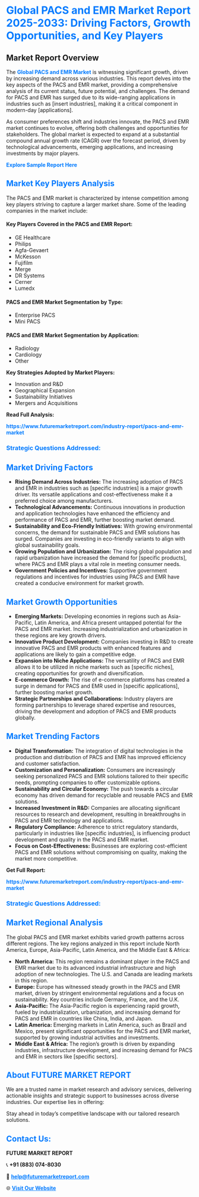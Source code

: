 <h1 style="color: #007BFF;">Global PACS and EMR Market Report 2025-2033: Driving Factors, Growth Opportunities, and Key Players</h1>

<section id="overview">
<h2>Market Report Overview</h2>
<p>The <a href="https://www.futuremarketreport.com/industry-report/pacs-and-emr-market" style="color: #007BFF; text-decoration: none;"><strong>Global PACS and EMR Market</strong></a> is witnessing significant growth, driven by increasing demand across various industries. This report delves into the key aspects of the PACS and EMR market, providing a comprehensive analysis of its current status, future potential, and challenges. The demand for PACS and EMR has surged due to its wide-ranging applications in industries such as [insert industries], making it a critical component in modern-day [applications].</p>
<p>As consumer preferences shift and industries innovate, the PACS and EMR market continues to evolve, offering both challenges and opportunities for stakeholders. The global market is expected to expand at a substantial compound annual growth rate (CAGR) over the forecast period, driven by technological advancements, emerging applications, and increasing investments by major players.</p>
</section>

<section id="overview">
<p><a href="https://www.futuremarketreport.com/request-sample/reportId=106271" style="color: #007BFF; text-decoration: none;"><strong>Explore Sample Report Here</strong></a></p>
</section>

<section id="key-players">
<h2 style="color: #007BFF;">Market Key Players Analysis</h2>
<p>The PACS and EMR market is characterized by intense competition among key players striving to capture a larger market share. Some of the leading companies in the market include:</p>
<h4>Key Players Covered in the PACS and EMR Report:</h4>
<ul><li>GE Healthcare</li><li>Philips</li><li>Agfa-Gevaert</li><li>McKesson</li><li>Fujifilm</li><li>Merge</li><li>DR Systems</li><li>Cerner</li><li>Lumedx</li></ul>
<h4>PACS and EMR Market Segmentation by Type:</h4>
<ul><li>Enterprise PACS</li><li>Mini PACS</li></ul>

<h4>PACS and EMR Market Segmentation by Application:</h4>
<ul><li>Radiology</li><li>Cardiology</li><li>Other</li></ul>
<p><strong>Key Strategies Adopted by Market Players:</strong></p>
<ul>
<li>Innovation and R&D</li>
<li>Geographical Expansion</li>
<li>Sustainability Initiatives</li>
<li>Mergers and Acquisitions</li>
</ul>
</section>

<section>
<p><strong>Read Full Analysis: </strong></p><a href="https://www.futuremarketreport.com/industry-report/pacs-and-emr-market" style="color: #007BFF; text-decoration: none;"><strong>https://www.futuremarketreport.com/industry-report/pacs-and-emr-market</strong></a>
<h3 style="color: #007BFF;">Strategic Questions Addressed:</h3>
</section>

<section id="driving-factors">
<h2 style="color: #007BFF;">Market Driving Factors</h2>
<ul>
<li><strong>Rising Demand Across Industries:</strong> The increasing adoption of PACS and EMR in industries such as [specific industries] is a major growth driver. Its versatile applications and cost-effectiveness make it a preferred choice among manufacturers.</li>
<li><strong>Technological Advancements:</strong> Continuous innovations in production and application technologies have enhanced the efficiency and performance of PACS and EMR, further boosting market demand.</li>
<li><strong>Sustainability and Eco-Friendly Initiatives:</strong> With growing environmental concerns, the demand for sustainable PACS and EMR solutions has surged. Companies are investing in eco-friendly variants to align with global sustainability goals.</li>
<li><strong>Growing Population and Urbanization:</strong> The rising global population and rapid urbanization have increased the demand for [specific products], where PACS and EMR plays a vital role in meeting consumer needs.</li>
<li><strong>Government Policies and Incentives:</strong> Supportive government regulations and incentives for industries using PACS and EMR have created a conducive environment for market growth.</li>
</ul>
</section>

<section id="growth-opportunities">
<h2 style="color: #007BFF;">Market Growth Opportunities</h2>
<ul>
<li><strong>Emerging Markets:</strong> Developing economies in regions such as Asia-Pacific, Latin America, and Africa present untapped potential for the PACS and EMR market. Increasing industrialization and urbanization in these regions are key growth drivers.</li>
<li><strong>Innovative Product Development:</strong> Companies investing in R&D to create innovative PACS and EMR products with enhanced features and applications are likely to gain a competitive edge.</li>
<li><strong>Expansion into Niche Applications:</strong> The versatility of PACS and EMR allows it to be utilized in niche markets such as [specific niches], creating opportunities for growth and diversification.</li>
<li><strong>E-commerce Growth:</strong> The rise of e-commerce platforms has created a surge in demand for PACS and EMR used in [specific applications], further boosting market growth.</li>
<li><strong>Strategic Partnerships and Collaborations:</strong> Industry players are forming partnerships to leverage shared expertise and resources, driving the development and adoption of PACS and EMR products globally.</li>
</ul>
</section>

<section id="trending-factors">
<h2 style="color: #007BFF;">Market Trending Factors</h2>
<ul>
<li><strong>Digital Transformation:</strong> The integration of digital technologies in the production and distribution of PACS and EMR has improved efficiency and customer satisfaction.</li>
<li><strong>Customization and Personalization:</strong> Consumers are increasingly seeking personalized PACS and EMR solutions tailored to their specific needs, prompting companies to offer customizable options.</li>
<li><strong>Sustainability and Circular Economy:</strong> The push towards a circular economy has driven demand for recyclable and reusable PACS and EMR solutions.</li>
<li><strong>Increased Investment in R&D:</strong> Companies are allocating significant resources to research and development, resulting in breakthroughs in PACS and EMR technology and applications.</li>
<li><strong>Regulatory Compliance:</strong> Adherence to strict regulatory standards, particularly in industries like [specific industries], is influencing product development and quality in the PACS and EMR market.</li>
<li><strong>Focus on Cost-Effectiveness:</strong> Businesses are exploring cost-efficient PACS and EMR solutions without compromising on quality, making the market more competitive.</li>
</ul>
</section>

<section>
<p><strong>Get Full Report: </strong></p><a href="https://www.futuremarketreport.com/industry-report/pacs-and-emr-market" style="color: #007BFF; text-decoration: none;"><strong>https://www.futuremarketreport.com/industry-report/pacs-and-emr-market</strong></a>
<h3 style="color: #007BFF;">Strategic Questions Addressed:</h3>
</section>


<section id="regional-analysis">
<h2 style="color: #007BFF;">Market Regional Analysis</h2>
<p>The global PACS and EMR market exhibits varied growth patterns across different regions. The key regions analyzed in this report include North America, Europe, Asia-Pacific, Latin America, and the Middle East & Africa:</p>
<ul>
<li><strong>North America:</strong> This region remains a dominant player in the PACS and EMR market due to its advanced industrial infrastructure and high adoption of new technologies. The U.S. and Canada are leading markets in this region.</li>
<li><strong>Europe:</strong> Europe has witnessed steady growth in the PACS and EMR market, driven by stringent environmental regulations and a focus on sustainability. Key countries include Germany, France, and the U.K.</li>
<li><strong>Asia-Pacific:</strong> The Asia-Pacific region is experiencing rapid growth, fueled by industrialization, urbanization, and increasing demand for PACS and EMR in countries like China, India, and Japan.</li>
<li><strong>Latin America:</strong> Emerging markets in Latin America, such as Brazil and Mexico, present significant opportunities for the PACS and EMR market, supported by growing industrial activities and investments.</li>
<li><strong>Middle East & Africa:</strong> The region’s growth is driven by expanding industries, infrastructure development, and increasing demand for PACS and EMR in sectors like [specific sectors].</li>
</ul>
</section>

<footer>
<h2 style="color: #007BFF;">About FUTURE MARKET REPORT</h2>
<p>We are a trusted name in market research and advisory services, delivering actionable insights and strategic support to businesses across diverse industries. Our expertise lies in offering:</p>

<p>Stay ahead in today’s competitive landscape with our tailored research solutions.</p>

<h2 style="color: #007BFF;">Contact Us:</h2>
<p><strong>FUTURE MARKET REPORT</strong></p>
<p>📞 <strong>+91 (883) 074-8030</strong></p>
<p>📧 <strong><a href="mailto:help@futuremarketreport.com" style="color: #007BFF;">help@futuremarketreport.com</a></strong></p>
<p>🌐 <strong><a href="https://www.futuremarketreport.com/" style="color: #007BFF;">Visit Our Website</a></strong></p>
</footer>